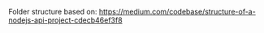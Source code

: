 Folder structure based on:
  https://medium.com/codebase/structure-of-a-nodejs-api-project-cdecb46ef3f8